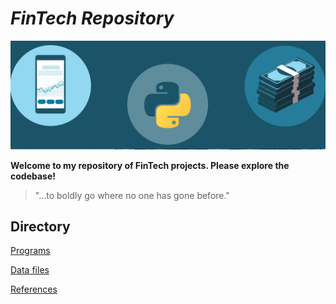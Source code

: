 # *FinTech Repository*

![Three circular icons that represent a phone, the python logo, and money.](images/fintech.png)

**Welcome to my repository of FinTech projects. Please explore the codebase!**

> "...to boldly go where no one has gone before."

## Directory

[Programs](code)

[Data files](data)

[References](references)
